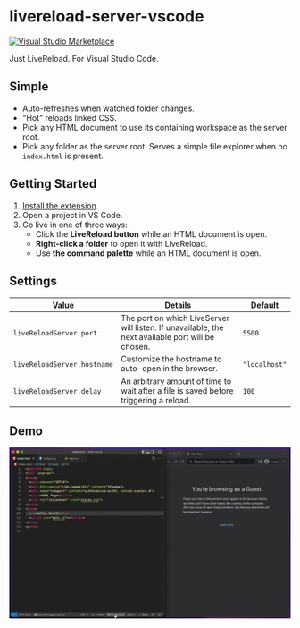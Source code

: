 # livereload-server-vscode

[![Visual Studio Marketplace](https://vsmarketplacebadge.apphb.com/version/thebearingedge.livereload-server.svg)](https://marketplace.visualstudio.com/items?itemName=thebearingedge.livereload-server)

Just LiveReload. For Visual Studio Code.

## Simple

- Auto-refreshes when watched folder changes.
- "Hot" reloads linked CSS.
- Pick any HTML document to use its containing workspace as the server root.
- Pick any folder as the server root. Serves a simple file explorer when no `index.html` is present.

## Getting Started

1. [Install the extension](https://marketplace.visualstudio.com/items?itemName=thebearingedge.livereload-server).
1. Open a project in VS Code.
1. Go live in one of three ways:
    - Click the **LiveReload button** while an HTML document is open.
    - **Right-click a folder** to open it with LiveReload.
    - Use **the command palette** while an HTML document is open.

## Settings

| Value      | Details                                                                                           | Default     |
| ---------- | ------------------------------------------------------------------------------------------------- | ----------- |
| `liveReloadServer.port`     | The port on which LiveServer will listen. If unavailable, the next available port will be chosen. | `5500`      |
| `liveReloadServer.hostname` | Customize the hostname to auto-open in the browser.                                               | `"localhost"` |
| `liveReloadServer.delay`    | An arbitrary amount of time to wait after a file is saved before triggering a reload.             | `100`       |

## Demo

![Interpolated Values](https://raw.githubusercontent.com/thebearingedge/livereload-server-vscode/main/images/livereload-server.gif)
